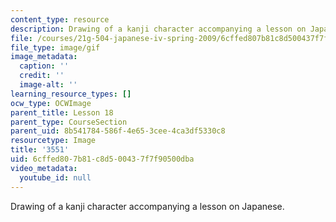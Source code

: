 ```yaml
---
content_type: resource
description: Drawing of a kanji character accompanying a lesson on Japanese.
file: /courses/21g-504-japanese-iv-spring-2009/6cffed807b81c8d500437f7f90500dba_3551.gif
file_type: image/gif
image_metadata:
  caption: ''
  credit: ''
  image-alt: ''
learning_resource_types: []
ocw_type: OCWImage
parent_title: Lesson 18
parent_type: CourseSection
parent_uid: 8b541784-586f-4e65-3cee-4ca3df5330c8
resourcetype: Image
title: '3551'
uid: 6cffed80-7b81-c8d5-0043-7f7f90500dba
video_metadata:
  youtube_id: null
---
```

Drawing of a kanji character accompanying a lesson on Japanese.